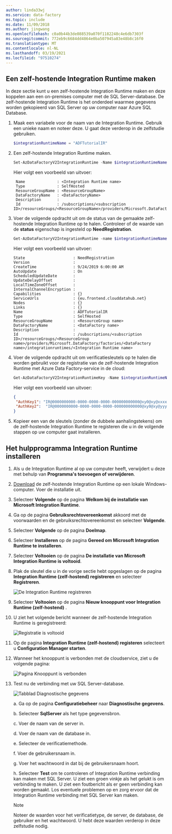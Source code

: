 ```yaml
---
author: linda33wj
ms.service: data-factory
ms.topic: include
ms.date: 11/09/2018
ms.author: jingwang
ms.openlocfilehash: c0a0b44b3de088539a070f1182248c4e6db7303f
ms.sourcegitcommit: 772eb9c6684dd4864e0ba507945a83e48b8c16f0
ms.translationtype: MT
ms.contentlocale: nl-NL
ms.lasthandoff: 03/19/2021
ms.locfileid: "97510274"
---
```

## <a name="create-a-self-hosted-integration-runtime"></a>Een zelf-hostende Integration Runtime maken

In deze sectie kunt u een zelf-hostende Integration Runtime maken en deze koppelen aan een on-premises computer met de SQL Server-database. De zelf-hostende Integration Runtime is het onderdeel waarmee gegevens worden gekopieerd van SQL Server op uw computer naar Azure SQL Database. 

1. Maak een variabele voor de naam van de Integration Runtime. Gebruik een unieke naam en noteer deze. U gaat deze verderop in de zelfstudie gebruiken. 

    ```powershell
   $integrationRuntimeName = "ADFTutorialIR"
    ```
2. Een zelf-hostende Integration Runtime maken. 

   ```powershell
   Set-AzDataFactoryV2IntegrationRuntime -Name $integrationRuntimeName -Type SelfHosted -DataFactoryName $dataFactoryName -ResourceGroupName $resourceGroupName
   ```

   Hier volgt een voorbeeld van uitvoer:

   ```console
    Name              : <Integration Runtime name>
    Type              : SelfHosted
    ResourceGroupName : <ResourceGroupName>
    DataFactoryName   : <DataFactoryName>
    Description       : 
    Id                : /subscriptions/<subscription ID>/resourceGroups/<ResourceGroupName>/providers/Microsoft.DataFactory/factories/<DataFactoryName>/integrationruntimes/ADFTutorialIR
    ```
  
3. Voer de volgende opdracht uit om de status van de gemaakte zelf-hostende Integration Runtime op te halen. Controleer of de waarde van de **status** eigenschap is ingesteld op **NeedRegistration**. 

   ```powershell
   Get-AzDataFactoryV2IntegrationRuntime -name $integrationRuntimeName -ResourceGroupName $resourceGroupName -DataFactoryName $dataFactoryName -Status
   ```

   Hier volgt een voorbeeld van uitvoer:

   ```console  
   State                     : NeedRegistration
   Version                   : 
   CreateTime                : 9/24/2019 6:00:00 AM
   AutoUpdate                : On
   ScheduledUpdateDate       : 
   UpdateDelayOffset         : 
   LocalTimeZoneOffset       : 
   InternalChannelEncryption : 
   Capabilities              : {}
   ServiceUrls               : {eu.frontend.clouddatahub.net}
   Nodes                     : {}
   Links                     : {}
   Name                      : ADFTutorialIR
   Type                      : SelfHosted
   ResourceGroupName         : <ResourceGroup name>
   DataFactoryName           : <DataFactory name>
   Description               : 
   Id                        : /subscriptions/<subscription ID>/resourceGroups/<ResourceGroup name>/providers/Microsoft.DataFactory/factories/<DataFactory name>/integrationruntimes/<Integration Runtime name>
   ```

4. Voer de volgende opdracht uit om verificatiesleutels op te halen die worden gebruikt voor de registratie van de zelf-hostende Integration Runtime met Azure Data Factory-service in de cloud: 

   ```powershell
   Get-AzDataFactoryV2IntegrationRuntimeKey -Name $integrationRuntimeName -DataFactoryName $dataFactoryName -ResourceGroupName $resourceGroupName | ConvertTo-Json
   ```

   Hier volgt een voorbeeld van uitvoer:

   ```json
   {
    "AuthKey1": "IR@0000000000-0000-0000-0000-000000000000@xy0@xy@xxxxxxxxxxxxxxxxxxxxxxxxxxxxxxxxxxxxxxxx=",
    "AuthKey2":  "IR@0000000000-0000-0000-0000-000000000000@xy0@xy@yyyyyyyyyyyyyyyyyyyyyyyyyyyyyyyyyyyyyyyy="
   }
   ```    

5. Kopieer een van de sleutels (zonder de dubbele aanhalingstekens) om de zelf-hostende Integration Runtime te registeren die u in de volgende stappen op uw computer gaat installeren.  

## <a name="install-the-integration-runtime-tool"></a>Het hulpprogramma Integration Runtime installeren

1. Als u de Integration Runtime al op uw computer heeft, verwijdert u deze met behulp van **Programma's toevoegen of verwijderen**. 

2. [Download](https://www.microsoft.com/download/details.aspx?id=39717) de zelf-hostende Integration Runtime op een lokale Windows-computer. Voer de installatie uit.

3. Selecteer **Volgende** op de pagina **Welkom bij de installatie van Microsoft Integration Runtime**.

4. Ga op de pagina **Gebruiksrechtovereenkomst** akkoord met de voorwaarden en de gebruiksrechtovereenkomst en selecteer **Volgende**.

5. Selecteer **Volgende** op de pagina **Doelmap**.

6. Selecteer **Installeren** op de pagina **Gereed om Microsoft Integration Runtime te installeren**.

7. Selecteer **Voltooien** op de pagina **De installatie van Microsoft Integration Runtime is voltooid**.

8. Plak de sleutel die u in de vorige sectie hebt opgeslagen op de pagina **Integration Runtime (zelf-hostend) registreren** en selecteer **Registreren**. 

    ![De Integration Runtime registreren](media/data-factory-create-install-integration-runtime/register-integration-runtime.png)

9. Selecteer **Voltooien** op de pagina **Nieuw knooppunt voor Integration Runtime (zelf-hostend)** . 

10. U ziet het volgende bericht wanneer de zelf-hostende Integration Runtime is geregistreerd:

    ![Registratie is voltooid](media/data-factory-create-install-integration-runtime/registered-successfully.png)

14. Op de pagina **Integration Runtime (zelf-hostend) registeren** selecteert u **Configuration Manager starten**.

15. Wanneer het knooppunt is verbonden met de cloudservice, ziet u de volgende pagina:

    ![Pagina Knooppunt is verbonden](media/data-factory-create-install-integration-runtime/node-is-connected.png)

16. Test nu de verbinding met uw SQL Server-database.

    ![Tabblad Diagnostische gegevens](media/data-factory-create-install-integration-runtime/config-manager-diagnostics-tab.png)   

    a. Ga op de pagina **Configuratiebeheer** naar **Diagnostische gegevens**.

    b. Selecteer **SqlServer** als het type gegevensbron.

    c. Voer de naam van de server in.

    d. Voer de naam van de database in.

    e. Selecteer de verificatiemethode.

    f. Voer de gebruikersnaam in.

    g. Voer het wachtwoord in dat bij de gebruikersnaam hoort.

    h. Selecteer **Test** om te controleren of Integration Runtime verbinding kan maken met SQL Server. U ziet een groen vinkje als het gelukt is om verbinding te maken. U ziet een foutbericht als er geen verbinding kan worden gemaakt. Los eventuele problemen op en zorg ervoor dat de Integration Runtime verbinding met SQL Server kan maken.    

    > [!NOTE]
    > Noteer de waarden voor het verificatietype, de server, de database, de gebruiker en het wachtwoord. U hebt deze waarden verderop in deze zelfstudie nodig.
